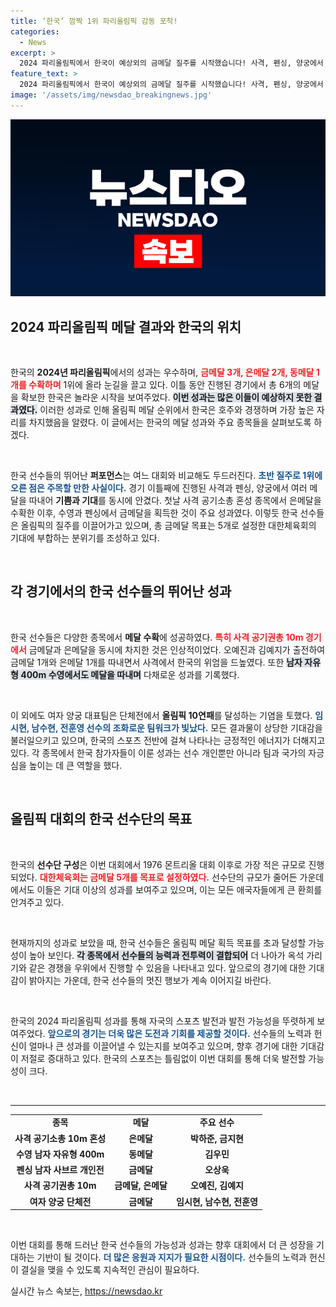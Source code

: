 ```yaml
---
title: ‘한국’ 깜짝 1위 파리올림픽 감동 포착!
categories:
  - News
excerpt: >
  2024 파리올림픽에서 한국이 예상외의 금메달 질주를 시작했습니다! 사격, 펜싱, 양궁에서 금 3, 은 2, 동 1을 획득하며 현재 1위에 올라섰습니다. 감동적인 승리와의 생생한 이야기를 확인하세요!
feature_text: >
  2024 파리올림픽에서 한국이 예상외의 금메달 질주를 시작했습니다! 사격, 펜싱, 양궁에서 금 3, 은 2, 동 1을 획득하며 현재 1위에 올라섰습니다. 감동적인 승리와의 생생한 이야기를 확인하세요!
image: '/assets/img/newsdao_breakingnews.jpg'
---
```


<p><img src="/assets/img/newsdao_breakingnews.jpg" alt="firstkoreanews 속보" /></p>

<h2 data-ke-size="size26">2024 파리올림픽 메달 결과와 한국의 위치</h2>

<p data-ke-size="size16">&nbsp;</p>

<p>한국의 <b>2024년 파리올림픽</b>에서의 성과는 우수하며, <b><span style="color: #ee2323;">금메달 3개, 은메달 2개, 동메달 1개를 수확하며</span></b> 1위에 올라 눈길을 끌고 있다. 이틀 동안 진행된 경기에서 총 6개의 메달을 확보한 한국은 놀라운 시작을 보여주었다. <b><span style="background-color: #21538527;">이번 성과는 많은 이들이 예상하지 못한 결과였다.</span></b> 이러한 성과로 인해 올림픽 메달 순위에서 한국은 호주와 경쟁하며 가장 높은 자리를 차지했음을 알렸다. 이 글에서는 한국의 메달 성과와 주요 종목들을 살펴보도록 하겠다.</p>

<p data-ke-size="size16">&nbsp;</p>

<p>한국 선수들의 뛰어난 <b>퍼포먼스</b>는 여느 대회와 비교해도 두드러진다. <b><span style="color: #1a5490;">초반 질주로 1위에 오른 점은 주목할 만한 사실이다.</span></b> 경기 이틀째에 진행된 사격과 펜싱, 양궁에서 여러 메달을 따내어 <b>기쁨과 기대</b>를 동시에 안겼다. 첫날 사격 공기소총 혼성 종목에서 은메달을 수확한 이후, 수영과 펜싱에서 금메달을 획득한 것이 주요 성과였다. 이렇듯 한국 선수들은 올림픽의 질주를 이끌어가고 있으며, 총 금메달 목표는 5개로 설정한 대한체육회의 기대에 부합하는 분위기를 조성하고 있다.</p>

<p data-ke-size="size16">&nbsp;</p>

<h2 data-ke-size="size26">각 경기에서의 한국 선수들의 뛰어난 성과</h2>

<p data-ke-size="size16">&nbsp;</p>

<p>한국 선수들은 다양한 종목에서 <b>메달 수확</b>에 성공하였다. <b><span style="color: #ee2323;">특히 사격 공기권총 10m 경기에서</span></b> 금메달과 은메달을 동시에 차지한 것은 인상적이었다. 오예진과 김예지가 출전하여 금메달 1개와 은메달 1개를 따내면서 사격에서 한국의 위엄을 드높였다. 또한 <b><span style="background-color: #21538527;">남자 자유형 400m 수영에서도 메달을 따내며</span></b> 다채로운 성과를 기록했다. </p>

<p data-ke-size="size16">&nbsp;</p>

<p>이 외에도 여자 양궁 대표팀은 단체전에서 <b>올림픽 10연패</b>를 달성하는 기염을 토했다. <b><span style="color: #1a5490;">임시현, 남수현, 전훈영 선수의 조화로운 팀워크가 빛났다.</span></b> 모든 결과물이 상당한 기대감을 불러일으키고 있으며, 한국의 스포츠 전반에 걸쳐 나타나는 긍정적인 에너지가 더해지고 있다. 각 종목에서 한국 참가자들이 이룬 성과는 선수 개인뿐만 아니라 팀과 국가의 자긍심을 높이는 데 큰 역할을 했다. </p>

<p data-ke-size="size16">&nbsp;</p>

<h2 data-ke-size="size26">올림픽 대회의 한국 선수단의 목표</h2>

<p data-ke-size="size16">&nbsp;</p>

<p>한국의 <b>선수단 구성</b>은 이번 대회에서 1976 몬트리올 대회 이후로 가장 적은 규모로 진행되었다. <b><span style="color: #ee2323;">대한체육회는 금메달 5개를 목표로 설정하였다.</span></b> 선수단의 규모가 줄어든 가운데에서도 이들은 기대 이상의 성과를 보여주고 있으며, 이는 모든 애국자들에게 큰 환희를 안겨주고 있다.</p>

<p data-ke-size="size16">&nbsp;</p>

<p>현재까지의 성과로 보았을 때, 한국 선수들은 올림픽 메달 획득 목표를 초과 달성할 가능성이 높아 보인다. <b><span style="background-color: #21538527;">각 종목에서 선수들의 능력과 전투력이 결합되어</span></b> 더 나아가 옥석 가리기와 같은 경쟁을 우위에서 진행할 수 있음을 나타내고 있다. 앞으로의 경기에 대한 기대감이 밝아지는 가운데, 한국 선수들의 멋진 행보가 계속 이어지길 바란다.</p>

<p data-ke-size="size16">&nbsp;</p>

<p>한국의 2024 파리올림픽 성과를 통해 자국의 스포츠 발전과 발전 가능성을 뚜렷하게 보여주었다. <b><span style="color: #1a5490;">앞으로의 경기는 더욱 많은 도전과 기회를 제공할 것이다.</span></b> 선수들의 노력과 헌신이 얼마나 큰 성과를 이끌어낼 수 있는지를 보여주고 있으며, 향후 경기에 대한 기대감이 저절로 증대하고 있다. 한국의 스포츠는 틀림없이 이번 대회를 통해 더욱 발전할 가능성이 크다. </p>

<p data-ke-size="size16">&nbsp;</p>

<hr>

<table style="width: 100%; border-collapse: collapse;">
<tr>
<td style="text-align: center; height: 17px;"><b>종목</b></td>
<td style="text-align: center; height: 17px;"><b>메달</b></td>
<td style="text-align: center; height: 17px;"><b>주요 선수</b></td>
</tr>
<tr>
<td style="text-align: center; height: 17px;"><b>사격 공기소총 10m 혼성</b></td>
<td style="text-align: center; height: 17px;"><b>은메달</b></td>
<td style="text-align: center; height: 17px;"><b>박하준, 금지현</b></td>
</tr>
<tr>
<td style="text-align: center; height: 17px;"><b>수영 남자 자유형 400m</b></td>
<td style="text-align: center; height: 17px;"><b>동메달</b></td>
<td style="text-align: center; height: 17px;"><b>김우민</b></td>
</tr>
<tr>
<td style="text-align: center; height: 17px;"><b>펜싱 남자 사브르 개인전</b></td>
<td style="text-align: center; height: 17px;"><b>금메달</b></td>
<td style="text-align: center; height: 17px;"><b>오상욱</b></td>
</tr>
<tr>
<td style="text-align: center; height: 17px;"><b>사격 공기권총 10m</b></td>
<td style="text-align: center; height: 17px;"><b>금메달, 은메달</b></td>
<td style="text-align: center; height: 17px;"><b>오예진, 김예지</b></td>
</tr>
<tr>
<td style="text-align: center; height: 17px;"><b>여자 양궁 단체전</b></td>
<td style="text-align: center; height: 17px;"><b>금메달</b></td>
<td style="text-align: center; height: 17px;"><b>임시현, 남수현, 전훈영</b></td>
</tr>
</table>

<p data-ke-size="size16">&nbsp;</p> 

<p>이번 대회를 통해 드러난 한국 선수들의 가능성과 성과는 향후 대회에서 더 큰 성장을 기대하는 기반이 될 것이다. <b><span style="color: #1a5490;">더 많은 응원과 지지가 필요한 시점이다.</span></b> 선수들의 노력과 헌신이 결실을 맺을 수 있도록 지속적인 관심이 필요하다.</p>
실시간 뉴스 속보는, <a href="https://newsdao.kr" rel="dofollow">https://newsdao.kr</a>


